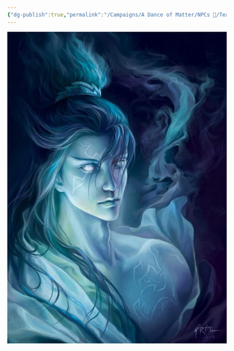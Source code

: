 ```yaml
---
{"dg-publish":true,"permalink":"/Campaigns/A Dance of Matter/NPCs 🤖/Teal Blue Elf/"}
---
```


![attachments/blue-elf.jpg](/img/user/attachments/blue-elf.jpg)
